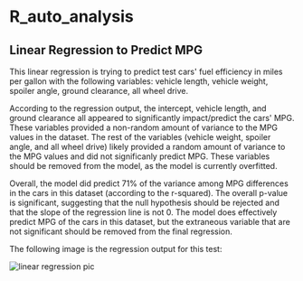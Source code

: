 # R_auto_analysis

## Linear Regression to Predict MPG

This linear regression is trying to predict test cars' fuel efficiency in miles per gallon with the following variables: vehicle length, vehicle weight, spoiler angle, ground clearance, all wheel drive. 

According to the regression output, the intercept, vehicle length, and ground clearance all appeared to significantly impact/predict the cars' MPG. These variables provided a non-random amount of variance to the MPG values in the dataset. The rest of the variables (vehicle weight, spoiler angle, and all wheel drive) likely provided a random amount of variance to the MPG values and did not significanly predict MPG. These variables should be removed from the model, as the model is currently overfitted. 

Overall, the model did predict 71% of the variance among MPG differences in the cars in this dataset (according to the r-squared). The overall p-value is significant, suggesting that the null hypothesis should be rejected and that the slope of the regression line is not 0. The model does effectively predict MPG of the cars in this dataset, but the extraneous variable that are not significant should be removed from the final regression. 

The following image is the regression output for this test: 

![linear regression pic]("https://github.com/emariecovey/R_auto_analysis/blob/main/linear_regression.png)

